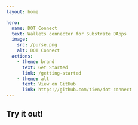 ```yaml
---
layout: home

hero:
  name: DOT Connect
  text: Wallets connector for Substrate DApps
  image:
    src: /purse.png
    alt: DOT Connect
  actions:
    - theme: brand
      text: Get Started
      link: /getting-started
    - theme: alt
      text: View on GitHub
      link: https://github.com/tien/dot-connect
---
```


<script setup>
import Customiser from './components/Customiser.vue'
</script>

## Try it out!

<Customiser />
